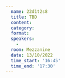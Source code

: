 ```yaml
---
  name: 22d1t2s8
  title: TBD
  content:
  category: 
  format: 
  speakers: 
    - 
  room: Mezzanine
  date: 13/10/2022
  time_start: '16:45'
  time_end: '17:30'
---
```

